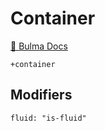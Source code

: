 # Container

[📖 Bulma Docs](https://bulma.io/documentation/layout/container/)

```pug
+container
```

## Modifiers
```
fluid: "is-fluid"
```
